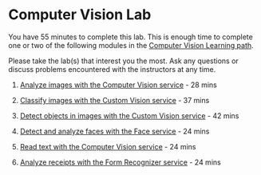 # Computer Vision Lab

You have 55 minutes to complete this lab. This is enough time to complete one or two of the following modules in the [Computer Vision Learning path](https://docs.microsoft.com/en-us/learn/paths/explore-computer-vision-microsoft-azure/).

Please take the lab(s) that interest you the most. Ask any questions or discuss problems encountered with the instructors at any time.

1. [Analyze images with the Computer Vision service](https://docs.microsoft.com/en-us/learn/modules/analyze-images-computer-vision/) - 28 mins

2. [Classify images with the Custom Vision service](https://docs.microsoft.com/en-us/learn/modules/classify-images-custom-vision/) - 37 mins

3. [Detect objects in images with the Custom Vision service](https://docs.microsoft.com/en-us/learn/modules/detect-objects-images-custom-vision/) - 42 mins

4. [Detect and analyze faces with the Face service](https://docs.microsoft.com/en-us/learn/modules/detect-analyze-faces/) - 24 mins

5. [Read text with the Computer Vision service](https://docs.microsoft.com/en-us/learn/modules/read-text-computer-vision/) - 24 mins

6. [Analyze receipts with the Form Recognizer service](https://docs.microsoft.com/en-us/learn/modules/analyze-receipts-form-recognizer/) - 24 mins
